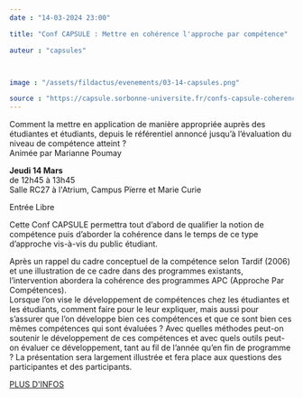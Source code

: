```yaml
---
date : "14-03-2024 23:00"

title: "Conf CAPSULE : Mettre en cohérence l'approche par compétence"

auteur : "capsules"



image : "/assets/fildactus/evenements/03-14-capsules.png"

source : "https://capsule.sorbonne-universite.fr/confs-capsule-coherence-approche-competences/"
---
```


Comment la mettre en application de manière appropriée auprès des étudiantes et étudiants, depuis le référentiel annoncé jusqu’à l’évaluation du niveau de compétence atteint ?  
Animée par Marianne Poumay

__Jeudi 14 Mars__  
de 12h45 à 13h45  
Salle RC27 à l'Atrium, Campus Pïerre et Marie Curie

Entrée Libre  

Cette Conf CAPSULE permettra tout d’abord de qualifier la notion de compétence puis d’aborder la cohérence dans le temps de ce type d’approche vis-à-vis du public étudiant.

Après un rappel du cadre conceptuel de la compétence selon Tardif (2006) et une illustration de ce cadre dans des programmes existants, l’intervention abordera la cohérence des programmes APC (Approche Par Compétences).  
Lorsque l’on vise le développement de compétences chez les étudiantes et les étudiants, comment faire pour le leur expliquer, mais aussi pour s’assurer que l’on développe bien ces compétences et que ce sont bien ces mêmes compétences qui sont évaluées ? Avec quelles méthodes peut-on soutenir le développement de ces compétences et avec quels outils peut-on évaluer ce développement, tant au fil de l’année qu’en fin de programme ? La présentation sera largement illustrée et fera place aux questions des participantes et des participants.

[PLUS D'INFOS](https://capsule.sorbonne-universite.fr/confs-capsule-coherence-approche-competences/)